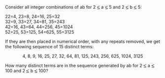    <p>Consider all integer combinations of ab for 2 <img src='images/symbol_le.gif' width='10' height='12' alt='&le;' border='0' style='vertical-align:middle;' /> a <img src='images/symbol_le.gif' width='10' height='12' alt='&le;' border='0' style='vertical-align:middle;' /> 5 and 2 <img src='images/symbol_le.gif' width='10' height='12' alt='&le;' border='0' style='vertical-align:middle;' /> b <img src='images/symbol_le.gif' width='10' height='12' alt='&le;' border='0' style='vertical-align:middle;' /> 5:</p> 22=4, 23=8, 24=16, 25=32<br /> 32=9, 33=27, 34=81, 35=243<br /> 42=16, 43=64, 44=256, 45=1024<br /> 52=25, 53=125, 54=625, 55=3125<br /> <p>If they are then placed in numerical order, with any repeats removed, we get the following sequence of 15 distinct terms:</p> <p style='text-align:center;'>4, 8, 9, 16, 25, 27, 32, 64, 81, 125, 243, 256, 625, 1024, 3125</p> <p>How many distinct terms are in the sequence generated by ab for 2 <img src='images/symbol_le.gif' width='10' height='12' alt='&le;' border='0' style='vertical-align:middle;' /> a <img src='images/symbol_le.gif' width='10' height='12' alt='&le;' border='0' style='vertical-align:middle;' /> 100 and 2 <img src='images/symbol_le.gif' width='10' height='12' alt='&le;' border='0' style='vertical-align:middle;' /> b <img src='images/symbol_le.gif' width='10' height='12' alt='&le;' border='0' style='vertical-align:middle;' /> 100?</p>   